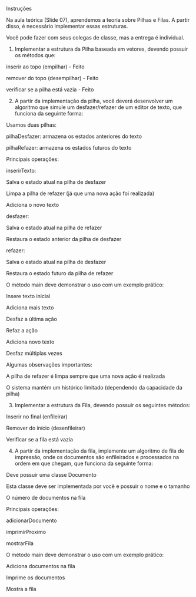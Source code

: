 Instruções

 
Na aula teórica (Slide 07), aprendemos a teoria sobre Pilhas e Filas. A partir disso, é necessário implementar essas estruturas.

 
Você pode fazer com seus colegas de classe, mas a entrega é individual.

 
01) Implementar a estrutura da Pilha baseada em vetores, devendo possuir os métodos que:

inserir ao topo (empilhar) - Feito

remover do topo (desempilhar) - Feito

verificar se a pilha está vazia - Feito

 
02) A partir da implementação da pilha, você deverá desenvolver um algoritmo que simule um desfazer/refazer de um editor de texto, que funciona da seguinte forma:

Usamos duas pilhas:

pilhaDesfazer: armazena os estados anteriores do texto

pilhaRefazer: armazena os estados futuros do texto

Principais operações:

inserirTexto: 

Salva o estado atual na pilha de desfazer

Limpa a pilha de refazer (já que uma nova ação foi realizada)

Adiciona o novo texto

desfazer: 

Salva o estado atual na pilha de refazer

Restaura o estado anterior da pilha de desfazer

refazer: 

Salva o estado atual na pilha de desfazer

Restaura o estado futuro da pilha de refazer

O método main deve demonstrar o uso com um exemplo prático:

Insere texto inicial

Adiciona mais texto

Desfaz a última ação

Refaz a ação

Adiciona novo texto

Desfaz múltiplas vezes

Algumas observações importantes:

A pilha de refazer é limpa sempre que uma nova ação é realizada

O sistema mantém um histórico limitado (dependendo da capacidade da pilha) 

 

03) Implementar a estrutura da Fila, devendo possuir os seguintes métodos:

Inserir no final (enfileirar)

Remover do início (desenfileirar)

Verificar se a fila está vazia

 
04) A partir da implementação da fila, implemente um algoritmo de fila de impressão, onde os documentos são enfileirados e processados na ordem em que chegam, que funciona da seguinte forma:

Deve possuir uma classe Documento

Esta classe deve ser implementada por você e possuir o nome e o tamanho

O número de documentos na fila

Principais operações:

adicionarDocumento

imprimirProximo

mostrarFila

O método main deve demonstrar o uso com um exemplo prático:

Adiciona documentos na fila

Imprime os documentos

Mostra a fila